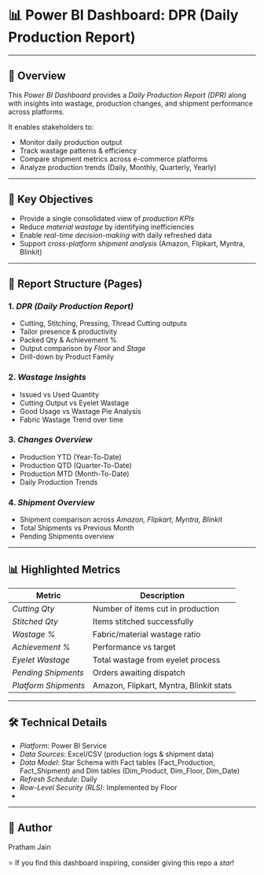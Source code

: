 # 📊 Power BI Dashboard: DPR (Daily Production Report)
---

## 📌 Overview
This *Power BI Dashboard* provides a *Daily Production Report (DPR)* along with insights into wastage, production changes, and shipment performance across platforms.  

It enables stakeholders to:  
- Monitor daily production output  
- Track wastage patterns & efficiency  
- Compare shipment metrics across e-commerce platforms  
- Analyze production trends (Daily, Monthly, Quarterly, Yearly)  

---

## 🎯 Key Objectives
- Provide a single consolidated view of *production KPIs*  
- Reduce *material wastage* by identifying inefficiencies  
- Enable *real-time decision-making* with daily refreshed data  
- Support *cross-platform shipment analysis* (Amazon, Flipkart, Myntra, Blinkit)  

---

## 📂 Report Structure (Pages)

### 1. *DPR (Daily Production Report)*
- Cutting, Stitching, Pressing, Thread Cutting outputs  
- Tailor presence & productivity  
- Packed Qty & Achievement %  
- Output comparison by *Floor* and *Stage*  
- Drill-down by Product Family  

### 2. *Wastage Insights*
- Issued vs Used Quantity  
- Cutting Output vs Eyelet Wastage  
- Good Usage vs Wastage Pie Analysis  
- Fabric Wastage Trend over time  

### 3. *Changes Overview*
- Production YTD (Year-To-Date)  
- Production QTD (Quarter-To-Date)  
- Production MTD (Month-To-Date)  
- Daily Production Trends  

### 4. *Shipment Overview*
- Shipment comparison across *Amazon, Flipkart, Myntra, Blinkit*  
- Total Shipments vs Previous Month  
- Pending Shipments overview  

---

## 📊 Highlighted Metrics
| Metric | Description |
|--------|-------------|
| *Cutting Qty* | Number of items cut in production |
| *Stitched Qty* | Items stitched successfully |
| *Wastage %* | Fabric/material wastage ratio |
| *Achievement %* | Performance vs target |
| *Eyelet Wastage* | Total wastage from eyelet process |
| *Pending Shipments* | Orders awaiting dispatch |
| *Platform Shipments* | Amazon, Flipkart, Myntra, Blinkit stats |

---

## 🛠 Technical Details
- *Platform*: Power BI Service  
- *Data Sources*: Excel/CSV (production logs & shipment data)  
- *Data Model*: Star Schema with Fact tables (Fact_Production, Fact_Shipment) and Dim tables (Dim_Product, Dim_Floor, Dim_Date)  
- *Refresh Schedule*: Daily  
- *Row-Level Security (RLS)*: Implemented by Floor
- 
---

## 👤 Author
 Pratham Jain

⭐ If you find this dashboard inspiring, consider giving this repo a *star*!
